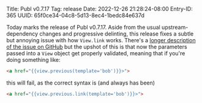 Title: Publ v0.7.17
Tag: release
Date: 2022-12-26 21:28:24-08:00
Entry-ID: 365
UUID: 65f0ce34-04c8-5d13-8ec4-1bedc84e637d

Today marks the release of Publ v0.7.17. Aside from the usual upstream-dependency changes and progressive delinting, this release fixes a subtle but annoying issue with how `View.link` works. There's a [longer description of the issue on GitHub](https://github.com/PlaidWeb/Publ/issues/506) but the upshot of this is that now the parameters passed into a `View` object get properly validated, meaning that if you're doing something like:

```html
<a href="{{view.previous(template='bob')}}>">
```

this will fail, as the correct syntax is (and always has been)

```html
<a href="{{view.previous.link(template='bob')}}>">
```

